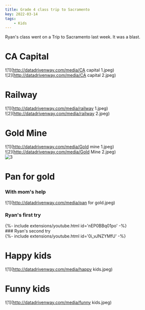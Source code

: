 ```yaml
---
title: Grade 4 class trip to Sacramento
key: 2022-03-14
tags: 
    - Kids
---
```

Ryan's class went on a Trip to Sacramento last week. It was a blast. 

# CA Capital
![1](http://datadrivenway.com/media/CA capital 1.jpeg)  
![2](http://datadrivenway.com/media/CA capital 2.jpeg)


# Railway
![1](http://datadrivenway.com/media/railway 1.jpeg)  
![2](http://datadrivenway.com/media/railway 2.jpeg)  

# Gold Mine
![1](http://datadrivenway.com/media/Gold mine 1.jpeg)  
![2](http://datadrivenway.com/media/Gold Mine 2.jpeg)  
![3](http://datadrivenway.com/media/Wagon.jpeg)  

# Pan for gold
### With mom's help
![1](http://datadrivenway.com/media/pan for gold.jpeg)  
### Ryan's first try
<div>{%- include extensions/youtube.html id='nEP0BBq01po' -%}</div>  
### Ryan's second try
<div>{%- include extensions/youtube.html id='0i_vJNZYMfU' -%}</div>  

# Happy kids
![1](http://datadrivenway.com/media/happy kids.jpeg)  
# Funny kids
![1](http://datadrivenway.com/media/funny kids.jpeg)  
